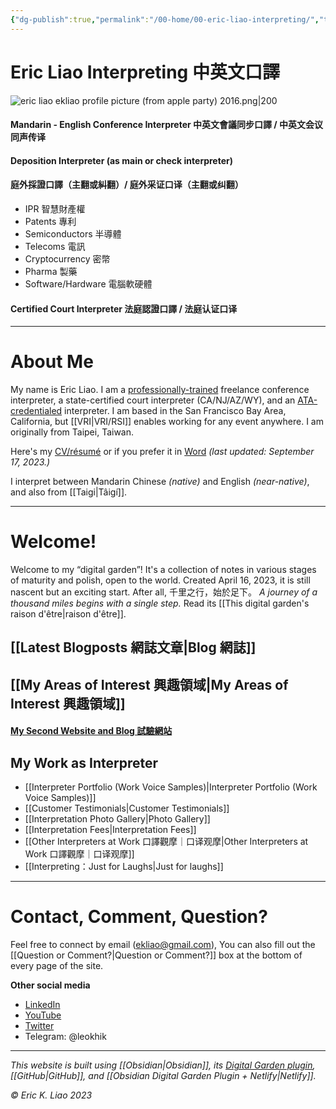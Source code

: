 ```yaml
---
{"dg-publish":true,"permalink":"/00-home/00-eric-liao-interpreting/","tags":["gardenEntry"],"noteIcon":"2","created":"","updated":""}
---
```


# Eric Liao Interpreting 中英文口譯


![eric liao ekliao profile picture (from apple party) 2016.png|200](/img/user/_attachments/eric%20liao%20ekliao%20profile%20picture%20(from%20apple%20party)%202016.png)

#### Mandarin - English Conference Interpreter 中英文會議同步口譯 / 中英文会议同声传译

#### Deposition Interpreter (as main or check interpreter)
#### 庭外採證口譯（主翻或糾翻）/ 庭外采证口译（主翻或纠翻）
- IPR 智慧財產權
- Patents 專利
- Semiconductors 半導體
- Telecoms 電訊
- Cryptocurrency 密幣
- Pharma 製藥
- Software/Hardware 電腦軟硬體

#### Certified Court Interpreter 法庭認證口譯 / 法庭认证口译

---

# About Me

My name is Eric Liao. I am a [professionally-trained](https://www.middlebury.edu/institute/academics/degree-programs/translation-interpretation) freelance conference interpreter, a state-certified court interpreter (CA/NJ/AZ/WY), and an [ATA-credentialed](https://www.atanet.org/member-center/credentialed-interpreter-designation/) interpreter. I am based in the San Francisco Bay Area, California, but [[VRI\|VRI/RSI]] enables working for any event anywhere. I am originally from Taipei, Taiwan. 

Here's my [CV/résumé](https://drive.google.com/file/d/1q2dJ8xEBhOYocV9xmIbwggp6PHxXJ52H/view?usp=sharing) or if you prefer it in [Word](https://docs.google.com/document/d/1Z-mvBrFned77oRa69CpAl4YwTDLX75oOlIAJ1T6eA2A/edit?usp=sharing) *(last updated: September 17, 2023.)* 

I interpret between Mandarin Chinese *(native)* and English *(near-native)*, and also from [[Taigi\|Tâigí]].

---

# Welcome! 

Welcome to my “digital garden”! It's a collection of notes in various stages of maturity and polish, open to the world. Created April 16, 2023, it is still nascent but an exciting start. After all, 千里之行，始於足下。 *A journey of a thousand miles begins with a single step.* Read its [[This digital garden's raison d'être\|raison d'être]].
## [[Latest Blogposts 網誌文章\|Blog 網誌]]

## [[My Areas of Interest 興趣領域\|My Areas of Interest 興趣領域]]

#### [My Second Website and Blog 試驗網站](https://ericliaointerpreting.netlify.app)

## My Work as Interpreter
- [[Interpreter Portfolio (Work Voice Samples)\|Interpreter Portfolio (Work Voice Samples)]]
- [[Customer Testimonials\|Customer Testimonials]]
- [[Interpretation Photo Gallery\|Photo Gallery]]
- [[Interpretation Fees\|Interpretation Fees]]
- [[Other Interpreters at Work 口譯觀摩｜口译观摩\|Other Interpreters at Work 口譯觀摩｜口译观摩]]
- [[Interpreting：Just for Laughs\|Just for laughs]]

---

# Contact, Comment, Question?

Feel free to connect by email (ekliao@gmail.com), You can also fill out the [[Question or Comment?\|Question or Comment?]] box at the bottom of every page of the site.

**Other social media**
- [LinkedIn](http://linkedin.com/in/ericliaointerpreter)
- [YouTube](https://www.youtube.com/@ericliaointerpreter)
- [Twitter](https://twitter.com/eklinterpret)
- Telegram: @leokhik

---
*This website is built using [[Obsidian\|Obsidian]], its [Digital Garden plugin](https://github.com/oleeskild/obsidian-digital-garden), [[GitHub\|GitHub]], and [[Obsidian Digital Garden Plugin + Netlify\|Netlify]].*

*© Eric K. Liao 2023*